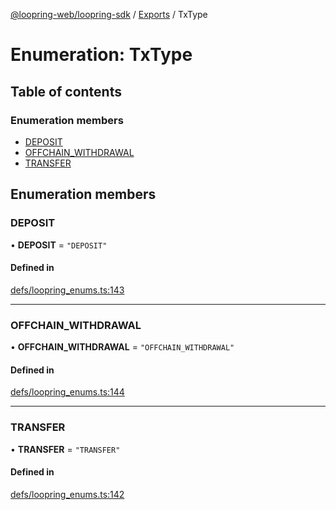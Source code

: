 [@loopring-web/loopring-sdk](../README.md) / [Exports](../modules.md) / TxType

# Enumeration: TxType

## Table of contents

### Enumeration members

- [DEPOSIT](TxType.md#deposit)
- [OFFCHAIN\_WITHDRAWAL](TxType.md#offchain_withdrawal)
- [TRANSFER](TxType.md#transfer)

## Enumeration members

### DEPOSIT

• **DEPOSIT** = `"DEPOSIT"`

#### Defined in

[defs/loopring_enums.ts:143](https://github.com/Loopring/loopring_sdk/blob/532648f/src/defs/loopring_enums.ts#L143)

___

### OFFCHAIN\_WITHDRAWAL

• **OFFCHAIN\_WITHDRAWAL** = `"OFFCHAIN_WITHDRAWAL"`

#### Defined in

[defs/loopring_enums.ts:144](https://github.com/Loopring/loopring_sdk/blob/532648f/src/defs/loopring_enums.ts#L144)

___

### TRANSFER

• **TRANSFER** = `"TRANSFER"`

#### Defined in

[defs/loopring_enums.ts:142](https://github.com/Loopring/loopring_sdk/blob/532648f/src/defs/loopring_enums.ts#L142)
